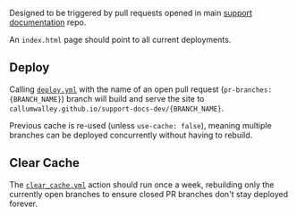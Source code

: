 

Designed to be triggered by pull requests opened in main [support documentation](https://docs.nesi.org.nz) repo.

An `index.html` page should point to all current deployments.

## Deploy

Calling [`deploy.yml`](.github/workflows/deploy.yml) with the name of an open pull request (`pr-branches:{BRANCH_NAME}`) branch will build and serve the site to `callumwalley.github.io/support-docs-dev/{BRANCH_NAME}`.

Previous cache is re-used (unless `use-cache: false`), meaning multiple branches can be deployed concurrently without having to rebuild.

## Clear Cache

The [`clear_cache.yml`](.github/workflows/clear_cache.yml) action should run once a week, rebuilding only the currently open branches to ensure closed PR branches don't stay deployed forever.
